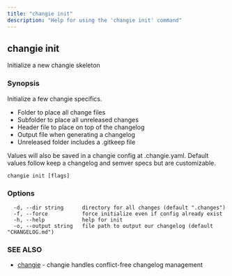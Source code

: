 ```yaml
---
title: "changie init"
description: "Help for using the 'changie init' command"
---
```

## changie init

Initialize a new changie skeleton

### Synopsis

Initialize a few changie specifics.

* Folder to place all change files
* Subfolder to place all unreleased changes
* Header file to place on top of the changelog
* Output file when generating a changelog
* Unreleased folder includes a .gitkeep file

Values will also be saved in a changie config at .changie.yaml.
Default values follow keep a changelog and semver specs but are customizable.

```
changie init [flags]
```

### Options

```
  -d, --dir string      directory for all changes (default ".changes")
  -f, --force           force initialize even if config already exist
  -h, --help            help for init
  -o, --output string   file path to output our changelog (default "CHANGELOG.md")
```

### SEE ALSO

* [changie](changie.md)	 - changie handles conflict-free changelog management

